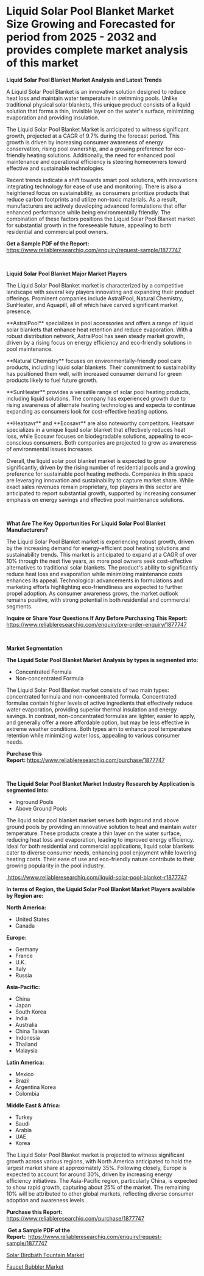 <p><h1>Liquid Solar Pool Blanket Market Size Growing and Forecasted for period from 2025 - 2032 and provides complete market analysis of this market</h1></p><p><strong>Liquid Solar Pool Blanket Market Analysis and Latest Trends</strong></p>
<p><p>A Liquid Solar Pool Blanket is an innovative solution designed to reduce heat loss and maintain water temperature in swimming pools. Unlike traditional physical solar blankets, this unique product consists of a liquid solution that forms a thin, invisible layer on the water's surface, minimizing evaporation and providing insulation.</p><p>The Liquid Solar Pool Blanket Market is anticipated to witness significant growth, projected at a CAGR of 9.7% during the forecast period. This growth is driven by increasing consumer awareness of energy conservation, rising pool ownership, and a growing preference for eco-friendly heating solutions. Additionally, the need for enhanced pool maintenance and operational efficiency is steering homeowners toward effective and sustainable technologies.</p><p>Recent trends indicate a shift towards smart pool solutions, with innovations integrating technology for ease of use and monitoring. There is also a heightened focus on sustainability, as consumers prioritize products that reduce carbon footprints and utilize non-toxic materials. As a result, manufacturers are actively developing advanced formulations that offer enhanced performance while being environmentally friendly. The combination of these factors positions the Liquid Solar Pool Blanket market for substantial growth in the foreseeable future, appealing to both residential and commercial pool owners.</p></p>
<p><strong>Get a Sample PDF of the Report:&nbsp;</strong> <a href="https://www.reliableresearchiq.com/enquiry/request-sample/1877747?utm_campaign=1870&utm_medium=2&utm_source=Github&utm_content=ia&utm_term=09022025&utm_id=liquid-solar-pool-blanket">https://www.reliableresearchiq.com/enquiry/request-sample/1877747</a></p>
<p>&nbsp;</p>
<p><strong>Liquid Solar Pool Blanket Major Market Players</strong></p>
<p><p>The Liquid Solar Pool Blanket market is characterized by a competitive landscape with several key players innovating and expanding their product offerings. Prominent companies include AstralPool, Natural Chemistry, SunHeater, and Aquapill, all of which have carved significant market presence.</p><p>**AstralPool** specializes in pool accessories and offers a range of liquid solar blankets that enhance heat retention and reduce evaporation. With a robust distribution network, AstralPool has seen steady market growth, driven by a rising focus on energy efficiency and eco-friendly solutions in pool maintenance. </p><p>**Natural Chemistry** focuses on environmentally-friendly pool care products, including liquid solar blankets. Their commitment to sustainability has positioned them well, with increased consumer demand for green products likely to fuel future growth. </p><p>**SunHeater** provides a versatile range of solar pool heating products, including liquid solutions. The company has experienced growth due to rising awareness of alternate heating technologies and expects to continue expanding as consumers look for cost-effective heating options.</p><p>**Heatsavr** and **Ecosavr** are also noteworthy competitors. Heatsavr specializes in a unique liquid solar blanket that effectively reduces heat loss, while Ecosavr focuses on biodegradable solutions, appealing to eco-conscious consumers. Both companies are projected to grow as awareness of environmental issues increases.</p><p>Overall, the liquid solar pool blanket market is expected to grow significantly, driven by the rising number of residential pools and a growing preference for sustainable pool heating methods. Companies in this space are leveraging innovation and sustainability to capture market share. While exact sales revenues remain proprietary, top players in this sector are anticipated to report substantial growth, supported by increasing consumer emphasis on energy savings and effective pool maintenance solutions.</p></p>
<p>&nbsp;</p>
<p><strong>What Are The Key Opportunities For Liquid Solar Pool Blanket Manufacturers?</strong></p>
<p><p>The Liquid Solar Pool Blanket market is experiencing robust growth, driven by the increasing demand for energy-efficient pool heating solutions and sustainability trends. This market is anticipated to expand at a CAGR of over 10% through the next five years, as more pool owners seek cost-effective alternatives to traditional solar blankets. The product's ability to significantly reduce heat loss and evaporation while minimizing maintenance costs enhances its appeal. Technological advancements in formulations and marketing efforts highlighting eco-friendliness are expected to further propel adoption. As consumer awareness grows, the market outlook remains positive, with strong potential in both residential and commercial segments.</p></p>
<p><strong>Inquire or Share Your Questions If Any Before Purchasing This Report:</strong> <a href="https://www.reliableresearchiq.com/enquiry/pre-order-enquiry/1877747?utm_campaign=1870&utm_medium=2&utm_source=Github&utm_content=ia&utm_term=09022025&utm_id=liquid-solar-pool-blanket">https://www.reliableresearchiq.com/enquiry/pre-order-enquiry/1877747</a></p>
<p>&nbsp;</p>
<p><strong>Market Segmentation</strong></p>
<p><strong>The Liquid Solar Pool Blanket Market Analysis by types is segmented into:</strong></p>
<p><ul><li>Concentrated Formula</li><li>Non-concentrated Formula</li></ul></p>
<p><p>The Liquid Solar Pool Blanket market consists of two main types: concentrated formula and non-concentrated formula. Concentrated formulas contain higher levels of active ingredients that effectively reduce water evaporation, providing superior thermal insulation and energy savings. In contrast, non-concentrated formulas are lighter, easier to apply, and generally offer a more affordable option, but may be less effective in extreme weather conditions. Both types aim to enhance pool temperature retention while minimizing water loss, appealing to various consumer needs.</p></p>
<p><strong>Purchase this Report:&nbsp;</strong><a href="https://www.reliableresearchiq.com/purchase/1877747?utm_campaign=1870&utm_medium=2&utm_source=Github&utm_content=ia&utm_term=09022025&utm_id=liquid-solar-pool-blanket">https://www.reliableresearchiq.com/purchase/1877747</a></p>
<p>&nbsp;</p>
<p><strong>The Liquid Solar Pool Blanket Market Industry Research by Application is segmented into:</strong></p>
<p><ul><li>Inground Pools</li><li>Above Ground Pools</li></ul></p>
<p><p>The liquid solar pool blanket market serves both inground and above ground pools by providing an innovative solution to heat and maintain water temperature. These products create a thin layer on the water surface, reducing heat loss and evaporation, leading to improved energy efficiency. Ideal for both residential and commercial applications, liquid solar blankets cater to diverse consumer needs, enhancing pool enjoyment while lowering heating costs. Their ease of use and eco-friendly nature contribute to their growing popularity in the pool industry.</p></p>
<p><a href="https://www.reliableresearchiq.com/liquid-solar-pool-blanket-r1877747?utm_campaign=1870&utm_medium=2&utm_source=Github&utm_content=ia&utm_term=09022025&utm_id=liquid-solar-pool-blanket">&nbsp;https://www.reliableresearchiq.com/liquid-solar-pool-blanket-r1877747</a></p>
<p><strong>In terms of Region, the Liquid Solar Pool Blanket Market Players available by Region are:</strong></p>
<p>
    <p> <strong> North America: </strong>
        <ul>
            <li>United States</li>
            <li>Canada</li>
        </ul>
        </p> 
    <p> <strong> Europe: </strong>
        <ul>
            <li>Germany</li>
            <li>France</li>
            <li>U.K.</li>
            <li>Italy</li>
            <li>Russia</li>
        </ul>
        </p> 
    <p> <strong> Asia-Pacific: </strong>
        <ul>
            <li>China</li>
            <li>Japan</li>
            <li>South Korea</li>
            <li>India</li>
            <li>Australia</li>
            <li>China Taiwan</li>
            <li>Indonesia</li>
            <li>Thailand</li>
            <li>Malaysia</li>
        </ul>
        </p> 
    <p> <strong> Latin America: </strong>
        <ul>
            <li>Mexico</li>
            <li>Brazil</li>
            <li>Argentina Korea</li>
            <li>Colombia</li>
        </ul>
        </p> 
    <p> <strong> Middle East & Africa: </strong>
        <ul>
            <li>Turkey</li>
            <li>Saudi</li>
            <li>Arabia</li>
            <li>UAE</li>
            <li>Korea</li>
        </ul>
    </p>
    </p>
<p><p>The Liquid Solar Pool Blanket market is projected to witness significant growth across various regions, with North America anticipated to hold the largest market share at approximately 35%. Following closely, Europe is expected to account for around 30%, driven by increasing energy efficiency initiatives. The Asia-Pacific region, particularly China, is expected to show rapid growth, capturing about 25% of the market. The remaining 10% will be attributed to other global markets, reflecting diverse consumer adoption and awareness levels.</p></p>
<p><strong>Purchase this Report: </strong><a href="https://www.reliableresearchiq.com/purchase/1877747?utm_campaign=1870&utm_medium=2&utm_source=Github&utm_content=ia&utm_term=09022025&utm_id=liquid-solar-pool-blanket">https://www.reliableresearchiq.com/purchase/1877747</a></p>
<p>&nbsp;<strong>Get a Sample PDF of the Report:&nbsp;&nbsp;</strong><a href="https://www.reliableresearchiq.com/enquiry/request-sample/1877747?utm_campaign=1870&utm_medium=2&utm_source=Github&utm_content=ia&utm_term=09022025&utm_id=liquid-solar-pool-blanket">https://www.reliableresearchiq.com/enquiry/request-sample/1877747</a></p>
<p><strong></strong></p>
<p><p><a href="https://github.com/gnarrbroyon44/Market-Research-Report-List-1/blob/main/solar-birdbath-fountain-market.md?utm_campaign=1870&utm_medium=2&utm_source=Github&utm_content=ia&utm_term=09022025&utm_id=liquid-solar-pool-blanket">Solar Birdbath Fountain Market</a></p><p><a href="https://github.com/piiramessa/Market-Research-Report-List-1/blob/main/faucet-bubbler-market.md?utm_campaign=1870&utm_medium=2&utm_source=Github&utm_content=ia&utm_term=09022025&utm_id=liquid-solar-pool-blanket">Faucet Bubbler Market</a></p></p>